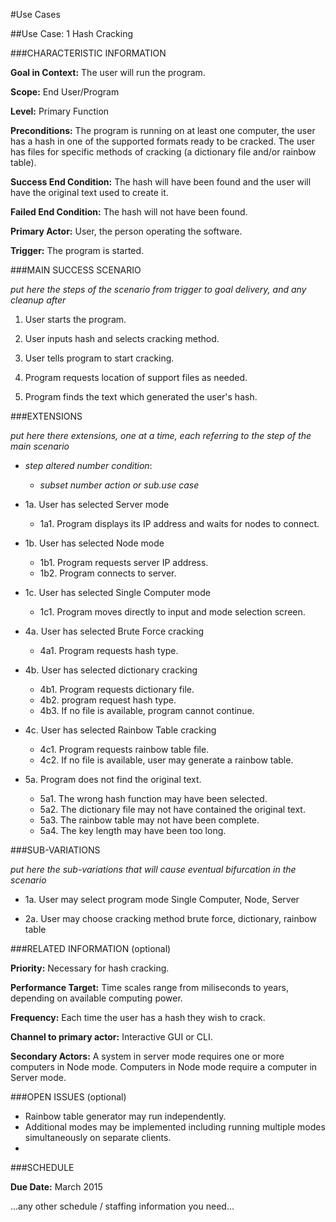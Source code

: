 #Use Cases

##Use Case: 1 Hash Cracking

###CHARACTERISTIC INFORMATION

**Goal in Context:** The user will run the program.

**Scope:** End User/Program

**Level:** Primary Function

**Preconditions:** The program is running on at least one computer, the user has a hash in one of the supported formats ready to be cracked. The user has files for specific methods of cracking (a dictionary file and/or rainbow table).

**Success End Condition:** The hash will have been found and the user will have the original text used to create it.

**Failed End Condition:** The hash will not have been found.

**Primary Actor:** User, the person operating the software.

**Trigger:** The program is started.

###MAIN SUCCESS SCENARIO

*put here the steps of the scenario from trigger to goal delivery, and any cleanup after*

1. User starts the program.

2. User inputs hash and selects cracking method.

3. User tells program to start cracking.

4. Program requests location of support files as needed.

5. Program finds the text which generated the user's hash.

###EXTENSIONS

*put here there extensions, one at a time, each referring to the step of the main scenario*

* *step altered number* *condition*:

  + *subset number* *action or sub.use case*
  
* 1a. User has selected Server mode
  + 1a1. Program displays its IP address and waits for nodes to connect.
* 1b. User has selected Node mode
  + 1b1. Program requests server IP address. 
  + 1b2. Program connects to server.
* 1c. User has selected Single Computer mode
  + 1c1. Program moves directly to input and mode selection screen.

* 4a. User has selected Brute Force cracking
  + 4a1. Program requests hash type.
* 4b. User has selected dictionary cracking
  + 4b1. Program requests dictionary file.
  + 4b2. program request hash type.
  + 4b3. If no file is available, program cannot continue.
* 4c. User has selected Rainbow Table cracking
  + 4c1. Program requests rainbow table file.
  + 4c2. If no file is available, user may generate a rainbow table.
* 5a. Program does not find the original text.
  + 5a1. The wrong hash function may have been selected.
  + 5a2. The dictionary file may not have contained the original text.
  + 5a3. The rainbow table may not have been complete.
  + 5a4. The key length may have been too long.
  
###SUB-VARIATIONS

*put here the sub-variations that will cause eventual bifurcation in the scenario*


* 1a. User may select program mode
Single Computer, 
Node, 
Server


* 2a. User may choose cracking method
brute force, 
dictionary, 
rainbow table

 


###RELATED INFORMATION (optional)

**Priority:** Necessary for hash cracking.

**Performance Target:** Time scales range from miliseconds to years, depending on available computing power.

**Frequency:** Each time the user has a hash they wish to crack.

**Channel to primary actor:** Interactive GUI or CLI.

**Secondary Actors:** A system in server mode requires one or more computers in Node mode. Computers in Node mode require a computer in Server mode.

###OPEN ISSUES (optional)
* Rainbow table generator may run independently.
* Additional modes may be implemented including running multiple modes simultaneously on separate clients.
* 
###SCHEDULE

**Due Date:** March 2015

...any other schedule / staffing information you need…
